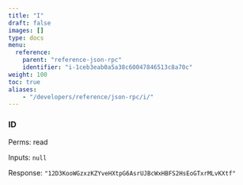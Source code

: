 ```yaml
---
title: "I"
draft: false
images: []
type: docs
menu:
  reference:
    parent: "reference-json-rpc"
    identifier: "i-1ceb3eab0a5a38c60047846513c8a70c"
weight: 100
toc: true
aliases:
    - "/developers/reference/json-rpc/i/"
---
```


### ID

Perms: read

Inputs: `null`

Response: `"12D3KooWGzxzKZYveHXtpG6AsrUJBcWxHBFS2HsEoGTxrMLvKXtf"`
